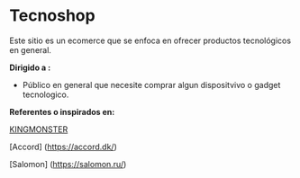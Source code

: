 # Tecnoshop
Este sitio es un ecomerce que se enfoca en ofrecer productos tecnológicos en general.


**Dirigido a :**

- Público en general que necesite comprar algun dispositvivo o gadget tecnologico.


**Referentes o inspirados en:**

[KINGMONSTER](https://kingmonster.com/)

[Accord] (https://accord.dk/)

[Salomon] (https://salomon.ru/)
